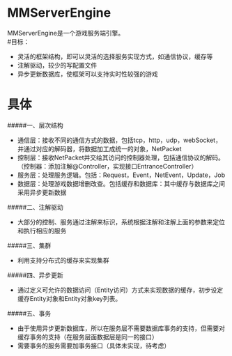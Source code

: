 # MMServerEngine
MMServerEngine是一个游戏服务端引擎。   
#目标：
* 灵活的框架结构，即可以灵活的选择服务实现方式，如通信协议，缓存等
* 注解驱动，较少的写配置文件
* 异步更新数据库，使框架可以支持实时性较强的游戏  

# 具体   

#####一、层次结构 
* 通信层：接收不同的通信方式的数据，包括tcp，http，udp，webSocket，并通过对应的解码器，将数据加工成统一的对象，NetPacket
* 控制层：接收NetPacket并交给其访问的控制器处理，包括通信协议的解码。（控制器：添加注解@Controller，实现接口EntranceController）
* 服务层：处理服务逻辑。包括：Request，Event，NetEvent，Update，Job
* 数据层：处理游戏数据增删改查。包括缓存和数据库：其中缓存与数据库之间采用异步更新数据  

#####二、注解驱动 
* 大部分的控制、服务通过注解来标识，系统根据注解和注解上面的参数来定位和执行相应的服务  

#####三、集群 
* 利用支持分布式的缓存来实现集群  

#####四、异步更新 
* 通过定义可允许的数据访问（Entity访问）方式来实现数据的缓存，初步设定缓存Entity对象和Entity对象key列表。  

#####五、事务 
* 由于使用异步更新数据库，所以在服务层不需要数据库事务的支持，但需要对缓存事务的支持（在服务层面数据层是同一的接口）
* 需要事务的服务需要加事务接口（具体未实现，待考虑） 